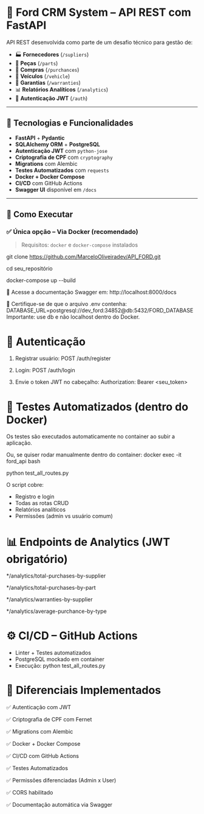 # 🚗 Ford CRM System – API REST com FastAPI

API REST desenvolvida como parte de um desafio técnico para gestão de:

- 🏭 **Fornecedores** (`/supliers`)
- 🔩 **Peças** (`/parts`)
- 🛒 **Compras** (`/purchances`)
- 🚗 **Veículos** (`/vehicle`)
- 🧾 **Garantias** (`/warranties`)
- 📊 **Relatórios Analíticos** (`/analytics`)
- 🔐 **Autenticação JWT** (`/auth`)

---

## 🧰 Tecnologias e Funcionalidades

- **FastAPI** + **Pydantic**
- **SQLAlchemy ORM** + **PostgreSQL**
- **Autenticação JWT** com `python-jose`
- **Criptografia de CPF** com `cryptography`
- **Migrations** com Alembic
- **Testes Automatizados** com `requests`
- **Docker + Docker Compose**
- **CI/CD** com GitHub Actions
- **Swagger UI** disponível em `/docs`

---

## 🚀 Como Executar

### ✅ Única opção – Via Docker (recomendado)

> Requisitos: `docker` e `docker-compose` instalados

git clone https://github.com/MarceloOliveiradev/API_FORD.git

cd seu_repositório

docker-compose up --build

📄 Acesse a documentação Swagger em: http://localhost:8000/docs

📝 Certifique-se de que o arquivo .env contenha:
DATABASE_URL=postgresql://dev_ford:34852@db:5432/FORD_DATABASE
Importante: use db e não localhost dentro do Docker.

# 🔐 Autenticação

1. Registrar usuário: POST /auth/register

2. Login: POST /auth/login

3. Envie o token JWT no cabeçalho:
   Authorization: Bearer <seu_token>


# 🧪 Testes Automatizados (dentro do Docker)
Os testes são executados automaticamente no container ao subir a aplicação.

Ou, se quiser rodar manualmente dentro do container:
   docker exec -it ford_api bash

   python test_all_routes.py

O script cobre:

* Registro e login
* Todas as rotas CRUD
* Relatórios analíticos
* Permissões (admin vs usuário comum)

  
# 📊 Endpoints de Analytics (JWT obrigatório)

*/analytics/total-purchases-by-supplier

*/analytics/total-purchases-by-part

*/analytics/warranties-by-supplier

*/analytics/average-purchance-by-type

# ⚙️ CI/CD – GitHub Actions
* Linter + Testes automatizados
* PostgreSQL mockado em container
* Execução: python test_all_routes.py

# 🌟 Diferenciais Implementados
✅ Autenticação com JWT

✅ Criptografia de CPF com Fernet

✅ Migrations com Alembic

✅ Docker + Docker Compose

✅ CI/CD com GitHub Actions

✅ Testes Automatizados

✅ Permissões diferenciadas (Admin x User)

✅ CORS habilitado

✅ Documentação automática via Swagger


   
